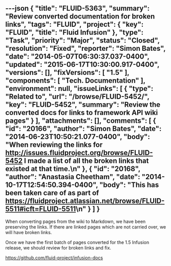 ---json
{
  "title": "FLUID-5363",
  "summary": "Review converted documentation for broken links",
  "tags": "FLUID",
  "project": {
    "key": "FLUID",
    "title": "Fluid Infusion"
  },
  "type": "Task",
  "priority": "Major",
  "status": "Closed",
  "resolution": "Fixed",
  "reporter": "Simon Bates",
  "date": "2014-05-07T06:30:37.037-0400",
  "updated": "2015-06-17T10:30:00.917-0400",
  "versions": [],
  "fixVersions": [
    "1.5"
  ],
  "components": [
    "Tech. Documentation"
  ],
  "environment": null,
  "issueLinks": [
    {
      "type": "Related to",
      "url": "/browse/FLUID-5452/",
      "key": "FLUID-5452",
      "summary": "Review the converted docs for links to framework API wiki pages"
    }
  ],
  "attachments": [],
  "comments": [
    {
      "id": "20166",
      "author": "Simon Bates",
      "date": "2014-06-23T10:50:21.077-0400",
      "body": "When reviewing the links for <http://issues.fluidproject.org/browse/FLUID-5452> I made a list of all the broken links that existed at that time.\n"
    },
    {
      "id": "20168",
      "author": "Anastasia Cheetham",
      "date": "2014-10-17T12:54:50.394-0400",
      "body": "This has been taken care of as part of <https://fluidproject.atlassian.net/browse/FLUID-5511#icft=FLUID-5511>\n"
    }
  ]
}
---
When converting pages from the wiki to Markdown, we have been preserving the links. If there are linked pages which are not carried over, we will have broken links.

Once we have the first batch of pages converted for the 1.5 Infusion release, we should review for broken links and fix.

<https://github.com/fluid-project/infusion-docs>

        